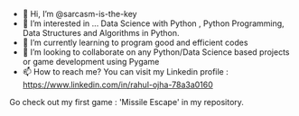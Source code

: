 - 👋 Hi, I’m @sarcasm-is-the-key 
- 👀 I’m interested in ... Data Science with Python , Python Programming, Data Structures and Algorithms in Python.
- 🌱 I’m currently learning to program good and efficient codes
- 💞️ I’m looking to collaborate on any Python/Data Science based projects or game development using Pygame
- 📫 How to reach me? You can visit my Linkedin profile : https://www.linkedin.com/in/rahul-ojha-78a3a0160
 
Go check out my first game : 'Missile Escape' in my repository.
